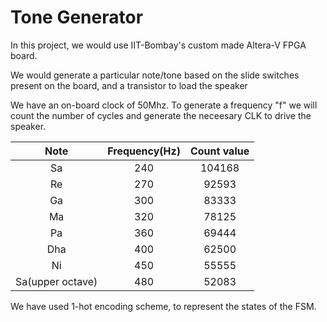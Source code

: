 # Tone Generator

In this project, we would use IIT-Bombay's custom made Altera-V FPGA board.

We would generate a particular note/tone based on the slide switches present on the board, and a transistor to load the speaker

We have an on-board clock of 50Mhz. To generate a frequency "f" we will count the number of cycles and generate the neceesary CLK to drive the speaker.

| Note   |      Frequency(Hz)      |  Count value|
|:------:|:-----------------------:|:-----------:|
| Sa     |           240           |   104168    |
| Re     |           270           |    92593    |
| Ga     |           300           |    83333    |
|Ma      |           320           |    78125    |
|Pa      |           360           |    69444    |
|Dha     |           400           |    62500    |
|Ni      |           450           |    55555    |
|Sa(upper octave)|   480           |    52083    |

We have used 1-hot encoding scheme, to represent the states of the FSM.

